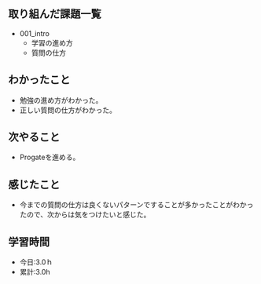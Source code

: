 ## 取り組んだ課題一覧
- 001_intro
  - 学習の進め方
  - 質問の仕方
## わかったこと
- 勉強の進め方がわかった。
- 正しい質問の仕方がわかった。
## 次やること
- Progateを進める。
## 感じたこと
- 今までの質問の仕方は良くないパターンですることが多かったことがわかったので、次からは気をつけたいと感じた。
## 学習時間
- 今日:3.0ｈ
- 累計:3.0h
